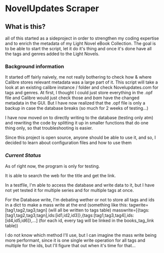 # **NovelUpdates Scraper**

## What is this?

all of this started as a sideproject in order to strengthen my coding expertise and to enrich the metadata of my Light Novel eBook Collection.
The goal is to be able to start the script, let it do it's thing and once it's done have all the tags and genres added to the Light Novels.

### Background information

It started off fairly naively, me not really bothering to check how & where Calibre stores relevant metadata was a large part of it.
This script will take a look at an existing calibre instance / folder and check Novelupdates.com for tags and genres.
At first, I thought I could just store everything in the .opf file and Calibre would just check those and *bam* have the changed metadata in the GUI. But I have now realized that the .opf file is only a backup in case the database breaks (so much for 2 weeks of testing...)

I have now moved on to directly writing to the database (testing only atm) and rewriting the code by splitting it up in smaller functions that do one thing only, so that troubleshooting is easier.

Since this project is open source, anyone should be able to use it, and so, I decided to learn about configuration files and how to use them

### *Current Status*

As of right now, the program is only for testing.

It is able to search the web for the title and get the link.

In a testfile, I'm able to access the database and write data to it,  but I have not yet tested it for multiple series and for multiple tags at once.

For the Database write, I'm debating wether or not to store all tags and ids in a dict to make a mass write at the end 
(something like this:
tagwrite=[tag1,tag2,tag3,tagn] (will all be written to tags table)
masswrite=[{tags:[tag1,tag2,tag3,tagn],ids:[id1,id2,id3]},{tags:[tag1,tag3,tag4],ids:[id4,id5,id6]},…]
(for each id, every tag will be linked in the books_tag_link table))

I do not know which method I'll use, but I can imagine the mass write being more performant, since it is one single write operation for all tags and multiple for the ids, but I'll figure that out when it's time for that…